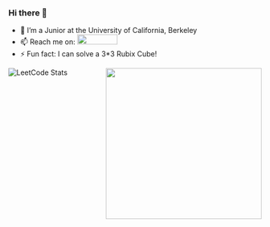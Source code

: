 ### Hi there 👋
- 🔭 I’m a Junior at the University of California, Berkeley
- 📫 Reach me on: <a href="https://www.linkedin.com/in/amit-bhandal/"> <img src = "https://img.shields.io/badge/LinkedIn-0077B5?style=for-the-badge&logo=linkedin&logoColor=white" width='80px' height='20px'/> </a>
- ⚡ Fun fact: I can solve a 3*3 Rubix Cube!

![LeetCode Stats](https://leetcode.card.workers.dev/welcomecurry?theme=dark&font=source_code_pro&extension=null) <img src='https://api.harmonograph.art/3DFCB3/1C65F8FF/1.5' width='310px' height='300px' align='right' float='right'> 
<!-- <img src='https://api.harmonograph.art/3DFCB3/1C65F8FF/1.5' width='420px' height='400px' align='right' float='right'> 
 -->
<!---
[![Top Langs](https://github-readme-stats.vercel.app/api/top-langs/?username=welcomecurry)](https://github.com/welcomecurry/github-readme-stats)
--->
